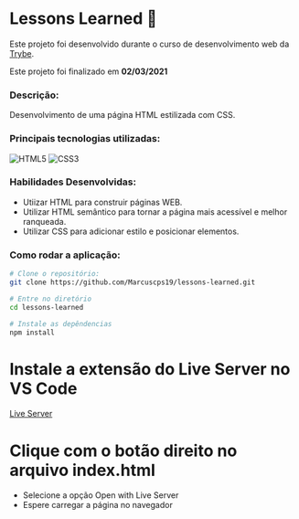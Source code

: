 # Lessons Learned :closed_book:

Este projeto foi desenvolvido durante o curso de desenvolvimento web da [Trybe](https://www.betrybe.com/).

Este projeto foi finalizado em **02/03/2021**

### Descrição:
Desenvolvimento de uma página HTML estilizada com CSS.

### Principais tecnologias utilizadas:
![HTML5](https://img.shields.io/badge/html5-%23E34F26.svg?style=for-the-badge&logo=html5&logoColor=white)
![CSS3](https://img.shields.io/badge/css3-%231572B6.svg?style=for-the-badge&logo=css3&logoColor=white)

### Habilidades Desenvolvidas: 

- Utiizar HTML para construir páginas WEB.
- Utilizar HTML semântico para tornar a página mais acessível e melhor ranqueada.
- Utilizar CSS para adicionar estilo e posicionar elementos.

### Como rodar a aplicação:

```bash
# Clone o repositório:
git clone https://github.com/Marcuscps19/lessons-learned.git

# Entre no diretório
cd lessons-learned

# Instale as depêndencias
npm install
```
# Instale a extensão do Live Server no VS Code
[Live Server](https://marketplace.visualstudio.com/items?itemName=ritwickdey.LiveServer)

# Clique com o botão direito no arquivo index.html
- Selecione a opção Open with Live Server
- Espere carregar a página no navegador

